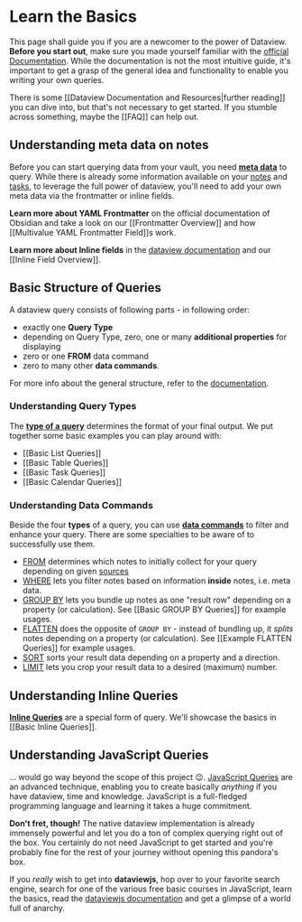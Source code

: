 # Learn the Basics

This page shall guide you if you are a newcomer to the power of Dataview. **Before you start out**, make sure you made yourself familiar with the [official Documentation](https://blacksmithgu.github.io/obsidian-dataview/). While the documentation is not the most intuitive guide, it's important to get a grasp of the general idea and functionality to enable you writing your own queries. 

There is some [[Dataview Documentation and Resources|further reading]] you can dive into, but that's not necessary to get started. If you stumble across something, maybe the [[FAQ]] can help out.

## Understanding meta data on notes

Before you can start querying data from your vault, you need [**meta data**](https://blacksmithgu.github.io/obsidian-dataview/data-annotation/) to query. While there is already some information available on your [notes](https://blacksmithgu.github.io/obsidian-dataview/data-annotation/#implicit-fields) and [tasks](https://blacksmithgu.github.io/obsidian-dataview/data-annotation/#implicit-fields_1), to leverage the full power of dataview, you'll need to add your own meta data via the frontmatter or inline fields.

**Learn more about YAML Frontmatter** on the official documentation of Obsidian and take a look on our [[Frontmatter Overview]] and how [[Multivalue YAML Frontmatter Field]]s work.

**Learn more about Inline fields** in the [dataview documentation](https://blacksmithgu.github.io/obsidian-dataview/data-annotation/) and our [[Inline Field Overview]].

## Basic Structure of Queries

A dataview query consists of following parts - in following order:

- exactly one **Query Type**
- depending on Query Type, zero, one or many **additional properties** for displaying
- zero or one **FROM** data command
- zero to many other **data commands**.

For more info about the general structure, refer to the [documentation](https://blacksmithgu.github.io/obsidian-dataview/query/queries/#general-format).

### Understanding Query Types

The [**type of a query**](https://blacksmithgu.github.io/obsidian-dataview/query/queries/#query-types) determines the format of your final output. We put together some basic examples you can play around with:

- [[Basic List Queries]]
- [[Basic Table Queries]]
- [[Basic Task Queries]]
- [[Basic Calendar Queries]]

### Understanding Data Commands

Beside the four **types** of a query, you can use [**data commands**](https://blacksmithgu.github.io/obsidian-dataview/query/queries/#data-commands) to filter and enhance your query. There are some specialties to be aware of to successfully use them.

- [FROM](https://blacksmithgu.github.io/obsidian-dataview/query/queries/#from) determines which notes to initially collect for your query depending on given [sources](https://blacksmithgu.github.io/obsidian-dataview/query/sources/)
- [WHERE](https://blacksmithgu.github.io/obsidian-dataview/query/queries/#where) lets you filter notes based on information **inside** notes, i.e. meta data.
- [GROUP BY](https://blacksmithgu.github.io/obsidian-dataview/query/queries/#group-by) lets you bundle up notes as one "result row" depending on a property (or calculation). See [[Basic GROUP BY Queries]] for example usages.
- [FLATTEN](https://blacksmithgu.github.io/obsidian-dataview/query/queries/#flatten) does the opposite of `GROUP BY` - instead of bundling up, it _splits_ notes depending on a property (or calculation). See [[Example FLATTEN Queries]] for example usages.
- [SORT](https://blacksmithgu.github.io/obsidian-dataview/query/queries/#sort) sorts your result data depending on a property and a direction.
- [LIMIT](https://blacksmithgu.github.io/obsidian-dataview/query/queries/#limit) lets you crop your result data to a desired (maximum) number. 

## Understanding Inline Queries

[**Inline Queries**](https://blacksmithgu.github.io/obsidian-dataview/data-queries/#inline-dql) are a special form of query. We'll showcase the basics in [[Basic Inline Queries]].

## Understanding JavaScript Queries

... would go way beyond the scope of this project 😉. [JavaScript Queries](https://blacksmithgu.github.io/obsidian-dataview/api/intro/) are an advanced technique, enabling you to create basically _anything_ if you have dataview, time and knowledge. JavaScript is a full-fledged programming language and learning it takes a huge commitment. 

**Don't fret, though!** The native dataview implementation is already immensely powerful and let you do a ton of complex querying right out of the box. You certainly do not need JavaScript to get started and you're probably fine for the rest of your journey without opening this pandora's box. 

If you *really* wish to get into **dataviewjs**, hop over to your favorite search engine, search for one of the various free basic courses in JavaScript, learn the basics, read the [dataviewjs documentation](https://blacksmithgu.github.io/obsidian-dataview/api/code-reference/) and get a glimpse of a world full of anarchy.